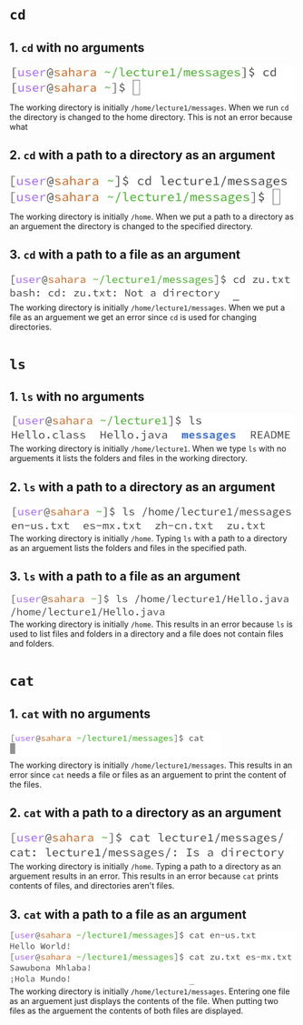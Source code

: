 # ```cd```
## 1. ```cd``` with no arguments
![Image](cd4.png)
 <br> 
The working directory is initially ```/home/lecture1/messages```. When we run ```cd``` the directory is changed to the home directory. This is not an error because what 
## 2. ```cd``` with a path to a directory as an argument
![Image](cd2.png)
<br> 
The working directory is initially ```/home```. When we put a path to a directory as an arguement the directory is changed to the specified directory.
## 3. ```cd``` with a path to a file as an argument
![Image](cd3.png)
<br> 
The working directory is initially ```/home/lecture1/messages```. When we put a file as an arguement we get an error since ```cd``` is used for changing directories.
# ```ls```
## 1. ```ls``` with no arguments
![Image](ls1.png)
<br> 
The working directory is initially ```/home/lecture1```. When we type ```ls``` with no arguements it lists the folders and files in the working directory.
## 2. ```ls``` with a path to a directory as an argument
![Image](ls2.png)
<br> 
The working directory is initially ```/home```. Typing ```ls``` with a path to a directory as an arguement lists the folders and files in the specified path.
## 3. ```ls``` with a path to a file as an argument
![Image](ls3.png)
<br> 
The working directory is initially ```/home```. This results in an error because ```ls``` is used to list files and folders in a directory and a file does not contain files and folders.
# ```cat```
## 1. ```cat``` with no arguments
![Image](cat1.png)
<br> 
The working directory is initially ```/home/lecture1/messages```. This results in an error since ```cat``` needs a file or files as an arguement to print the content of the files.
## 2. ```cat``` with a path to a directory as an argument
![Image](cat2.png)
<br> 
The working directory is initially ```/home```. Typing a path to a directory as an arguement results in an error. This results in an error because ```cat``` prints contents of files, and directories aren't files.
## 3. ```cat``` with a path to a file as an argument
![Image](cat3.png)
<br> 
The working directory is initially ```/home/lecture1/messages```. Entering one file as an arguement just displays the contents of the file. When putting two files as the arguement the contents of both files are displayed.
